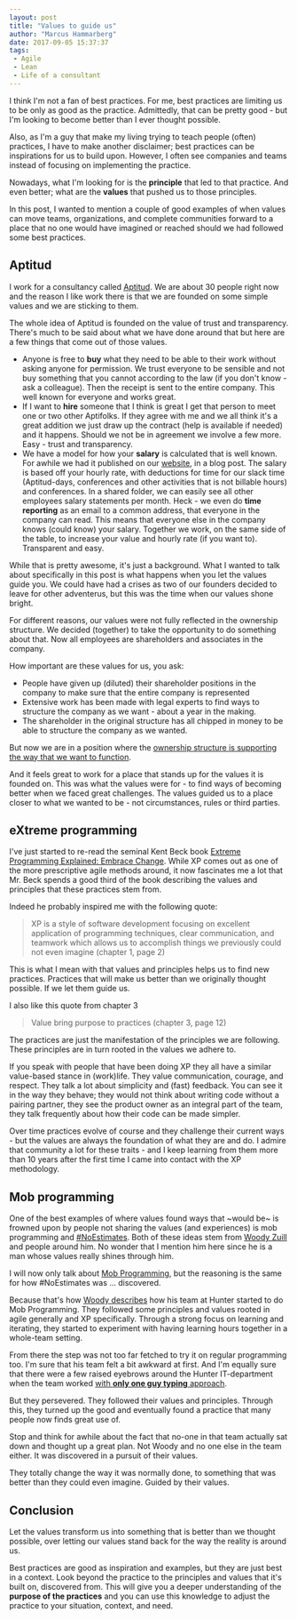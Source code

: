 ```yaml
---
layout: post
title: "Values to guide us"
author: "Marcus Hammarberg"
date: 2017-09-05 15:37:37
tags:
 - Agile
 - Lean
 - Life of a consultant
---
```


I think I'm not a fan of best practices. For me, best practices are limiting us to be only as good as the practice. Admittedly, that can be pretty good - but I'm looking to become better than I ever thought possible. 

Also, as I'm a guy that make my living trying to teach people (often) practices, I have to make another disclaimer; best practices can be inspirations for us to build upon. However, I often see companies and teams instead of focusing on implementing the practice. 

Nowadays, what I'm looking for is the **principle** that led to that practice. And even better; what are the **values** that pushed us to those principles. 

In this post, I wanted to mention a couple of good examples of when values can move teams, organizations, and complete communities forward to a place that no one would have imagined or reached should we had followed some best practices.  

<!-- excerpt-end -->

## Aptitud

I work for a consultancy called [Aptitud](http://www.aptitud.se/). We are about 30 people right now and the reason I like work there is that we are founded on some simple values and we are sticking to them. 

The whole idea of Aptitud is founded on the value of trust and transparency. There's much to be said about what we have done around that but here are a few things that come out of those values. 

* Anyone is free to **buy** what they need to be able to their work without asking anyone
  for permission. We trust everyone to be sensible and not buy something that you cannot according to the law (if you don't know - ask a colleague). Then the receipt is sent to the entire company. This well known for everyone and works great. 
* If I want to **hire** someone that I think is great I get that person to meet one or two other Aptifolks. If they agree with me and we all think it's a great addition we just draw up the contract (help is available if needed) and it happens. Should we not be in agreement we involve a few more. 
  Easy - trust and transparency.
* We have a model for how your **salary** is calculated that is well known. For awhile we had it published on our [website](http://www.aptitud.se), in a blog post. The salary is based off your hourly rate, with deductions for time for our slack time (Aptitud-days, conferences and other activities that is not billable hours) and conferences. In a shared folder, we can easily see all other employees salary statements per month. Heck - we even do **time reporting** as an email to a common address, that everyone in the company can read.
  This means that everyone else in the company knows (could know) your salary. Together we work, on the same side of the table, to increase your value and hourly rate (if you want to).
  Transparent and easy.

While that is pretty awesome, it's just a background. What I wanted to talk about specifically in this post is what happens when you let the values guide you. We could have had a crises as two of our founders decided to leave for other adventerus, but this was the time when our values shone bright. 

For different reasons, our values were not fully reflected in the ownership structure. We decided (together) to take the opportunity to do something about that. Now all employees are shareholders and associates in the company. 

How important are these values for us, you ask:

* People have given up (diluted) their shareholder positions in the company to make sure that the entire company is represented
* Extensive work has been made with legal experts to find ways to structure the company as we want - about a year in the making.
* The shareholder in the original structure has all chipped in money to be able to structure the company as we wanted. 

But now we are in a position where the [ownership structure is supporting the way that we want to function](https://www.linkedin.com/pulse/happens-now-anders-l%C3%B6wenborg). 

And it feels great to work for a place that stands up for the values it is founded on. This was what the values were for - to find ways of becoming better when we faced great challenges.  The values guided us to a place closer to what we wanted to be - not circumstances, rules or third parties. 

## eXtreme programming

I've just started to re-read the seminal Kent Beck book [Extreme Programming Explained: Embrace Change](https://www.amazon.com/Extreme-Programming-Explained-Embrace-Change/dp/0321278658). While XP comes out as one of the more prescriptive agile methods around, it now fascinates me a lot that Mr. Beck spends a good third of the book describing the values and principles that these practices stem from. 

Indeed he probably inspired me with the following quote:

> XP is a style of software development focusing on excellent application
> of programming techniques, clear communication, and teamwork
> which allows us to accomplish things we previously could not even
> imagine (chapter 1, page 2)

This is what I mean with that values and principles helps us to find new practices. Practices that will make us better than we originally thought possible. If we let them guide us.

I also like this quote from chapter 3



> Value bring purpose to practices (chapter 3, page 12)

The practices are just the manifestation of the principles we are following. These principles are in turn rooted in the values we adhere to. 

If you speak with people that have been doing XP they all have a similar value-based stance in (work)life. They value communication, courage, and respect. They talk a lot about simplicity and (fast) feedback. You can see it in the way they behave; they would not think about writing code without a pairing partner, they see the product owner as an integral part of the team, they talk frequently about how their code can be made simpler. 

Over time practices evolve of course and they challenge their current ways - but the values are always the foundation of what they are and do. I admire that community a lot for these traits - and I keep learning from them more than 10 years after the first time I came into contact with the XP methodology. 

## Mob programming

One of the best examples of where values found ways that ~would be~ is frowned upon by people not sharing the values (and experiences) is mob programming and [#NoEstimates](http://ronjeffries.com/xprog/articles/the-noestimates-movement/). Both of these ideas stem from [Woody Zuill](http://zuill.us/WoodyZuill/http://zuill.us/WoodyZuill/ ) and people around him. No wonder that I mention him here since he is a man whose values really shines through him.

I will now only talk about [Mob Programming](http://mobprogramming.org/), but the reasoning is the same for how #NoEstimates was … discovered. 

Because that's how [Woody describes](https://vimeo.com/78854354) how his team at Hunter started to do Mob Programming. They followed some principles and values rooted in agile generally and XP specifically. Through a strong focus on learning and iterating, they started to experiment with having learning hours together in a whole-team setting. 

From there the step was not too far fetched to try it on regular programming too. I'm sure that his team felt a bit awkward at first. And I'm equally sure that there were a few raised eyebrows around the Hunter IT-department when the team worked [with **only one guy typing** approach](http://codebetter.com/marcushammarberg/2013/08/06/mob-programming/). 

But they persevered. They followed their values and principles. Through this, they turned up the good and eventually found a practice that many people now finds great use of.  

Stop and think for awhile about the fact that no-one in that team actually sat down and thought up a great plan. Not Woody and no one else in the team either. It was discovered in a pursuit of their values. 

They totally change the way it was normally done, to something that was better than they could even imagine. Guided by their values. 

## Conclusion

Let the values transform us into something that is better than we thought possible, over letting our values stand back for the way the reality is around us.

Best practices are good as inspiration and examples, but they are just best in a context. Look beyond the practice to the principles and values that it's built on, discovered from. This will give you a deeper understanding of the **purpose of the practices** and you can use this knowledge to adjust the practice to your situation, context, and need.